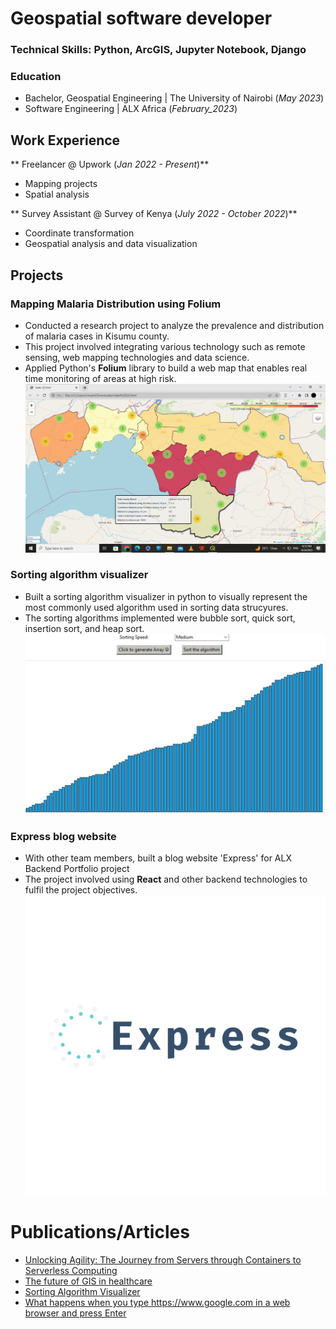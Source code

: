# Geospatial software developer

### Technical Skills: Python, ArcGIS, Jupyter Notebook, Django

### Education
- Bachelor, Geospatial Engineering | The University of Nairobi (_May 2023_)
- Software Engineering |  ALX Africa (_February_2023_)

## Work Experience
** Freelancer @ Upwork (_Jan 2022 - Present_)**
- Mapping projects
- Spatial analysis

** Survey Assistant @ Survey of Kenya (_July 2022 - October 2022_)**
- Coordinate transformation
- Geospatial analysis and data visualization

## Projects
### Mapping Malaria Distribution using Folium
-  Conducted a research project to analyze the prevalence and distribution of malaria cases in Kisumu county.
-  This project involved integrating various technology such as remote sensing, web mapping technologies and data science.
-  Applied Python's **Folium** library to build a web map that enables real time monitoring of areas at high risk.
![Mappingmalaria](Mappingmalaria.png)
  
### Sorting algorithm visualizer
-  Built a sorting algorithm visualizer in python to visually represent the most commonly used algorithm used in sorting data strucyures.
-  The sorting algorithms implemented were bubble sort, quick sort, insertion sort, and heap sort.
![Sorting_visualizer](Sorting_visualizer.jpeg)

### Express blog website
-  With other team members, built a blog website 'Express' for ALX Backend Portfolio project
-  The project involved using **React** and other backend technologies to fulfil the project objectives.
![logo](logo.png)

# Publications/Articles
-  [Unlocking Agility: The Journey from Servers through Containers to Serverless Computing](https://medium.com/@vincentondeng/unlocking-agility-the-journey-from-servers-through-containers-to-serverless-computing-7da42cd67dca)
-  [The future of GIS in healthcare](https://medium.com/@vincentondeng/the-future-of-gis-in-healthcare-58b7df2005ed)
-  [Sorting Algorithm Visualizer](https://medium.com/@vincentondeng/sorting-algorithm-visualizer-e05e8ee8ee17)
-  [What happens when you type https://www.google.com in a web browser and press Enter](https://medium.com/@vincentondeng/what-happens-when-you-type-https-www-google-com-in-a-web-browser-and-press-enter-b6b8c52ea791)
